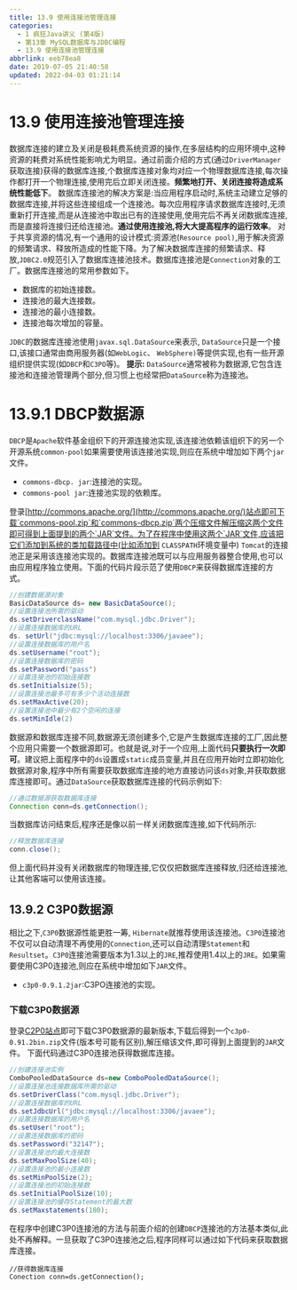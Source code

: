 ```yaml
---
title: 13.9 使用连接池管理连接
categories: 
  - 1 疯狂Java讲义 (第4版)
  - 第13章 MySQL数据库与JDBC编程
  - 13.9 使用连接池管理连接
abbrlink: eeb78ea8
date: 2019-07-05 21:40:58
updated: 2022-04-03 01:21:14
---
```

# 13.9 使用连接池管理连接 #
数据库连接的建立及关闭是极耗费系统资源的操作,在多层结构的应用环境中,这种资源的耗费对系统性能影响尤为明显。通过前面介绍的方式(通过`DriverManager`获取连接)获得的数据库连接,个数据库连接对象均对应一个物理数据库连接,每次操作都打开一个物理连接,使用完后立即关闭连接。**频繁地打开、关闭连接将造成系统性能低下**。
数据库连接池的解决方案是:当应用程序启动时,系统主动建立足够的数据库连接,并将这些连接组成一个连接池。每次应用程序请求数据库连接时,无须重新打开连接,而是从连接池中取出已有的连接使用,使用完后不再关闭数据库连接,而是直接将连接归还给连接池。**通过使用连接池,将大大提高程序的运行效率**。
对于共享资源的情况,有一个通用的设计模式:资源池(`Resource pool)`,用于解决资源的频繁请求、释放所造成的性能下降。为了解决数据库连接的频繁请求、释放,`JDBC2.0`规范引入了数据库连接池技术。数据库连接池是`Connection`对象的工厂。数据库连接池的常用参数如下。
- 数据库的初始连接数。
- 连接池的最大连接数。
- 连接池的最小连接数。
- 连接池每次增加的容量。

`JDBC`的数据库连接池使用`javax.sql.DataSource`来表示, `DataSource`只是一个接口,该接口通常由商用服务器(如`WebLogic`、 `WebSphere)`等提供实现,也有一些开源组织提供实现(如`DBCP`和`C3PO`等)。
**提示:**
`DataSource`通常被称为数据源,它包含连接池和连接池管理两个部分,但习惯上也经常把`DataSource`称为连接池。
# 13.9.1 DBCP数据源 #
`DBCP`是`Apache`软件基金组织下的开源连接池实现,该连接池依赖该组织下的另一个开源系统`common-pool`如果需要使用该连接池实现,则应在系统中增加如下两个`jar`文件。
- `commons-dbcp. jar`:连接池的实现。
- `commons-pool jar`:连接池实现的依赖库。

登录[http://commons.apache.org/](http://commons.apache.org/)站点即可下载`commons-pool.zip`和`commons-dbcp.zip`两个压缩文件解压缩这两个文件即可得到上面提到的两个`JAR`文件。为了在程序中使用这两个`JAR`文件,应该把它们添加到系统的类加载路径中(比如添加到 `CLASSPATH`环境变量中)
`Tomcat`的连接池正是采用该连接池实现的。数据库连接池既可以与应用服务器整合使用,也可以由应用程序独立使用。下面的代码片段示范了使用`DBCP`来获得数据库连接的方式。
```java
//创建数据源对象
BasicDataSource ds= new BasicDataSource();
//设置连接池所需的驱动
ds.setDriverclassName("com.mysql.jdbc.Driver");
//设置连接数据库的URL
ds. setUrl("jdbc:mysql://localhost:3306/javaee");
//设置连接数据库的用户名
ds.setUsername("root");
//设置连接数据库的密码
ds.setPassword("pass")
//设置连接池的初始连接数
ds.setInitialsize(5);
//设置连接池最多可有多少个活动连接数
ds.setMaxActive(20);
//设置连接池中最少有2个空闲的连接
ds.setMinIdle(2)
```
数据源和数据库连接不同,数据源无须创建多个,它是产生数据库连接的工厂,因此整个应用只需要一个数据源即可。也就是说,对于一个应用,上面代码**只要执行一次即可**。建议把上面程序中的`ds`设置成`static`成员变量,并且在应用开始时立即初始化数据源对象,程序中所有需要获取数据库连接的地方直接访问该`ds`对象,并获取数据库连接即可。通过`DataSource`获取数据库连接的代码示例如下:
```java
//通过数据源获取数据库连接
Connection conn=ds.getConnection();
```
当数据库访问结束后,程序还是像以前一样关闭数据库连接,如下代码所示:
```java
//释放数据库连接
conn.close();
```
但上面代码并没有关闭数据库的物理连接,它仅仅把数据库连接释放,归还给连接池,让其他客端可以使用该连接。
## 13.9.2 C3P0数据源 ##
相比之下,`C3P0`数据源性能更胜一筹, `Hibernate`就推荐使用该连接池。`C3P0`连接池不仅可以自动清理不再使用的`Connection`,还可以自动清理`Statement`和`Resultset`。`C3P0`连接池需要版本为1.3以上的`JRE`,推荐使用1.4以上的`JRE`。如果需要使用C3P0连接池,则应在系统中增加如下`JAR`文件。
- `c3p0-0.9.1.2jar`:C3PO连接池的实现。

### 下载C3P0数据源 ###
登录[C2P0站点](http://sourceforge.net/projects/c3p0)即可下载C3P0数据源的最新版本,下载后得到一个`c3p0-0.91.2bin.zip`文件(版本号可能有区别),解压缩该文件,即可得到上面提到的`JAR`文件。
下面代码通过C3P0连接池获得数据库连接。
```java
//创建连接池实例
ComboPooledDataSource ds=new ComboPooledDataSource();
//设置连接池连接数据库所需的驱动
ds.setDriverClass("com.mysql.jdbc.Driver");
//设置连接数据库的URL
ds.setJdbcUrl("jdbc:mysql://localhost:3306/javaee");
//设置连接数据库的用户名
ds.setUser("root");
//设置连接数据库的密码
ds.setPassword("32147");
//设置连接池的最大连接数
ds.setMaxPoolSize(40);
//设置连接池的最小连接数
ds.setMinPoolSize(2);
//设置连接池的初始连接数
ds.setInitialPoolSize(10);
//设置连接池的缓存Statement的最大数
ds.setMaxstatements(180);
```
在程序中创建C3P0连接池的方法与前面介绍的创建`DBCP`连接池的方法基本类似,此处不再解释。一旦获取了C3P0连接池之后,程序同样可以通过如下代码来获取数据库连接。
```
//获得数据库连接
Conection conn=ds.getConnection();
```

